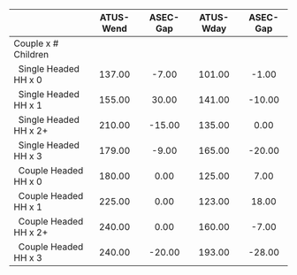 
|                      |    ATUS-Wend |     ASEC-Gap |    ATUS-Wday |     ASEC-Gap |
| -------------------- | :----------: | :----------: | :----------: | :----------: |
| Couple x # Children  |              |              |              |              |
| &nbsp;&nbsp;Single Headed HH x 0 |       137.00 |        -7.00 |       101.00 |        -1.00 |
| &nbsp;&nbsp;Single Headed HH x 1 |       155.00 |        30.00 |       141.00 |       -10.00 |
| &nbsp;&nbsp;Single Headed HH x 2+ |       210.00 |       -15.00 |       135.00 |         0.00 |
| &nbsp;&nbsp;Single Headed HH x 3 |       179.00 |        -9.00 |       165.00 |       -20.00 |
| &nbsp;&nbsp;Couple Headed HH x 0 |       180.00 |         0.00 |       125.00 |         7.00 |
| &nbsp;&nbsp;Couple Headed HH x 1 |       225.00 |         0.00 |       123.00 |        18.00 |
| &nbsp;&nbsp;Couple Headed HH x 2+ |       240.00 |         0.00 |       160.00 |        -7.00 |
| &nbsp;&nbsp;Couple Headed HH x 3 |       240.00 |       -20.00 |       193.00 |       -28.00 |

